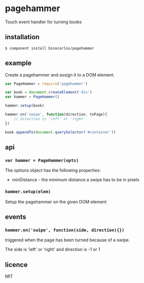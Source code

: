 pagehammer
==========

Touch event handler for turning books

## installation

```
$ component install binocarlos/pagehammer
```

## example

Create a pagehammer and assign it to a DOM element.

```js
var PageHammer = require('pagehammer')

var book = document.createElement('div')
var hammer = PageHammer()

hammer.setup(book)

hammer.on('swipe', function(direction, toPage){
	// direction is 'left' or 'right'	
})

book.appendTo(document.querySelector('#container'))
```

## api

### `var hammer = PageHammer(opts)`

The options object has the following properties:

 * minDistance - the minimum distance a swipe has to be in pixels

### `hammer.setup(elem)`

Setup the pagehammer on the given DOM element

## events

### `hammer.on('swipe', function(side, direction){})`

triggered when the page has been turned because of a swipe.

The side is 'left' or 'right' and direction is -1 or 1

## licence
MIT